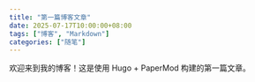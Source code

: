 ```yaml
---
title: "第一篇博客文章"
date: 2025-07-17T10:00:00+08:00
tags: ["博客", "Markdown"]
categories: ["随笔"]
---
```


欢迎来到我的博客！这是使用 Hugo + PaperMod 构建的第一篇文章。
